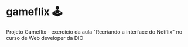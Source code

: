 # gameflix 🕹️
Projeto Gameflix - exercício da aula "Recriando a interface do Netflix" no curso de Web developer da DIO 
